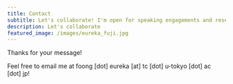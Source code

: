 ```yaml
---
title: Contact
subtitle: Let's collaborate! I'm open for speaking engagements and research collaborations
description: Let's collaborate
featured_image: /images/eureka_fuji.jpg
---
```


Thanks for your message! 

Feel free to email me at foong [dot] eureka [at] tc [dot] u-tokyo [dot] ac [dot] jp!


